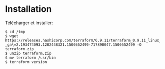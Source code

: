 # Installation

Télécharger et installer:

    $ cd /tmp
    $ wget https://releases.hashicorp.com/terraform/0.9.11/terraform_0.9.11_linux_amd64.zip\?_ga\=2.193474093.1202448321.1500552499-717890047.1500552499 -O terraform.zip
    $ unzip terraform.zip 
    $ mv terraform /usr/bin
    $ terraform version
    
